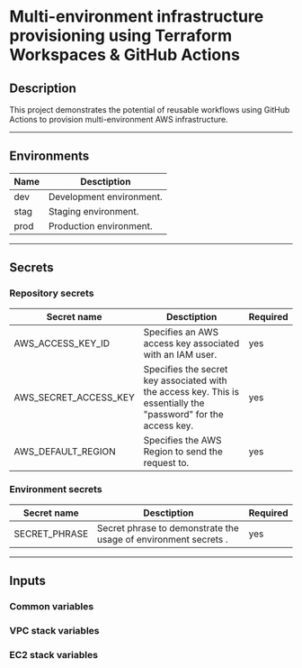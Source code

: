 # Multi-environment infrastructure provisioning using Terraform Workspaces &amp; GitHub Actions

## Description

This project demonstrates the potential of reusable workflows using GitHub Actions to provision multi-environment AWS infrastructure.

-----

## Environments

| Name | Desctiption | 
|------|------|
| dev | Development environment. |
| stag | Staging environment. |
| prod | Production environment. |

-----

## Secrets

### Repository secrets

| Secret name | Desctiption | Required |
|------|------|------|
| AWS_ACCESS_KEY_ID | Specifies an AWS access key associated with an IAM user. | yes |
| AWS_SECRET_ACCESS_KEY | Specifies the secret key associated with the access key. This is essentially the "password" for the access key. | yes |
| AWS_DEFAULT_REGION | Specifies the AWS Region to send the request to. | yes |

### Environment secrets

| Secret name | Desctiption | Required |
|------|------|------|
| SECRET_PHRASE | Secret phrase to demonstrate the usage of environment secrets . | yes |

-----

## Inputs

### Common variables

### VPC stack variables

### EC2 stack variables
